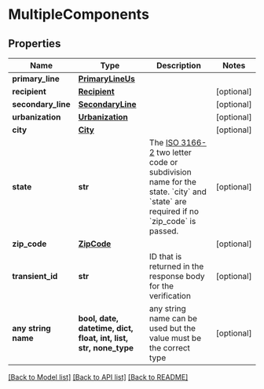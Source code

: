 # MultipleComponents


## Properties
Name | Type | Description | Notes
------------ | ------------- | ------------- | -------------
**primary_line** | [**PrimaryLineUs**](PrimaryLineUs.md) |  | 
**recipient** | [**Recipient**](Recipient.md) |  | [optional] 
**secondary_line** | [**SecondaryLine**](SecondaryLine.md) |  | [optional] 
**urbanization** | [**Urbanization**](Urbanization.md) |  | [optional] 
**city** | [**City**](City.md) |  | [optional] 
**state** | **str** | The [ISO 3166-2](https://en.wikipedia.org/wiki/ISO_3166-2:US) two letter code or subdivision name for the state. &#x60;city&#x60; and &#x60;state&#x60; are required if no &#x60;zip_code&#x60; is passed. | [optional] 
**zip_code** | [**ZipCode**](ZipCode.md) |  | [optional] 
**transient_id** | **str** | ID that is returned in the response body for the verification  | [optional] 
**any string name** | **bool, date, datetime, dict, float, int, list, str, none_type** | any string name can be used but the value must be the correct type | [optional]

[[Back to Model list]](../README.md#documentation-for-models) [[Back to API list]](../README.md#documentation-for-api-endpoints) [[Back to README]](../README.md)


